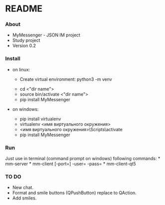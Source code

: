 # README #

### About ###

* MyMessenger - JSON IM project
* Study project
* Version 0.2

### Install ###

* on linux:
    * Create virtual environment: python3 -m venv <dir name>
    * cd <"dir name">
    * source bin/activate <"dir name">
    * pip install MyMessenger

* on windows:
    * pip install virtualenv
    * virtualenv <имя виртуального окружения>
    * <имя виртуального окружения>\Scripts\activate
    * pip install MyMessenger

### Run ###

Just use in terminal (command prompt on windows) following commands:
    * mm-server
    * mm-client <addr> [-port=<port>] -user=<user> -pass=<password>
    * mm-client-qt5

### TO DO ###

* New chat.
* Format and smile buttons (QPushButton) replace to QAction.
* Add smiles.

